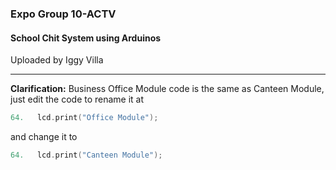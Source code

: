 ### Expo Group 10-ACTV
#### School Chit System using Arduinos

Uploaded by Iggy Villa 

---

**Clarification:**
Business Office Module code is the same as Canteen Module, just edit the code to rename it at 
```c++
64.   lcd.print("Office Module");
```
and change it to
```c++
64.   lcd.print("Canteen Module");
```
